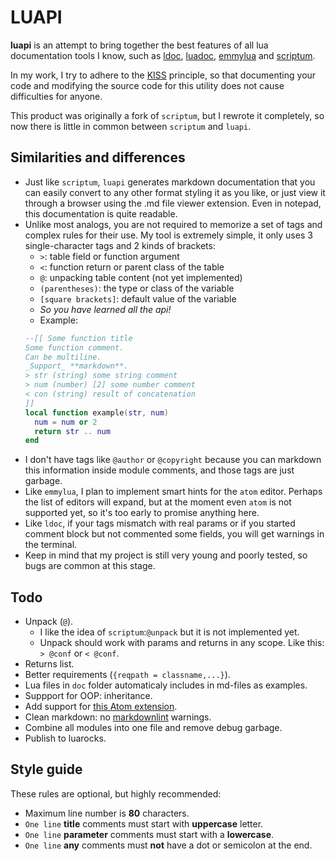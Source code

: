 # LUAPI

**luapi** is an attempt to bring together the best features of all lua
documentation tools I know, such as [ldoc][], [luadoc][], [emmylua][] and
[scriptum][].

In my work, I try to adhere to the [KISS][] principle, so that documenting your
code and modifying the source code for this utility does not cause difficulties
for anyone.

This product was originally a fork of `scriptum`, but I rewrote it completely,
so now there is little in common between `scriptum` and `luapi`.

## Similarities and differences

- Just like `scriptum`, `luapi` generates markdown documentation that you can
  easily convert to any other format styling it as you like, or just view it
  through a browser using the .md file viewer extension. Even in notepad, this
  documentation is quite readable.
- Unlike most analogs, you are not required to memorize a set of tags and
  complex rules for their use. My tool is extremely simple, it only uses 3
  single-character tags and 2 kinds of brackets:
  - `>`: table field or function argument
  - `<`: function return or parent class of the table
  - `@`: unpacking table content (not yet implemented)
  - `(parentheses)`: the type or class of the variable
  - `[square brackets]`: default value of the variable
  - _So you have learned all the api!_
  - Example:
  ```lua
  --[[ Some function title
  Some function comment.
  Can be multiline.
  _Support_ **markdown**.
  > str (string) some string comment
  > num (number) [2] some number comment
  < con (string) result of concatenation
  ]]
  local function example(str, num)
    num = num or 2
    return str .. num
  end
  ```
- I don't have tags like `@author` or `@copyright` because you can markdown this
  information inside module comments, and those tags are just garbage.
- Like `emmylua`, I plan to implement smart hints for the `atom` editor. Perhaps
  the list of editors will expand, but at the moment even `atom` is not
  supported yet, so it's too early to promise anything here.
- Like `ldoc`, if your tags mismatch with real params or if you started comment
  block but not commented some fields, you will get warnings in the terminal.
- Keep in mind that my project is still very young and poorly tested, so bugs
  are common at this stage.

## Todo

- Unpack (`@`).
  - I like the idea of `scriptum`:`@unpack` but it is not implemented yet.
  - Unpack should work with params and returns in any scope.
    Like this: `> @conf` or `< @conf`.
- Returns list.
- Better requirements (`{reqpath = classname,...}`).
- Lua files in `doc` folder automaticaly includes in md-files as examples.
- Suppport for OOP: inheritance.
- Add support for
  [this Atom extension](https://github.com/dapetcu21/atom-autocomplete-lua).
- Clean markdown:
  no [markdownlint](https://github.com/DavidAnson/markdownlint) warnings.
- Combine all modules into one file and remove debug garbage.
- Publish to luarocks.

## Style guide

These rules are optional, but highly recommended:

- Maximum line number is **80** characters.
- `One line` **title** comments must start with **uppercase** letter.
- `One line` **parameter** comments must start with a **lowercase**.
- `One line` **any** comments must **not** have a dot or semicolon at the end.

[KISS]: https://en.wikipedia.org/wiki/KISS_principle
[ldoc]: https://stevedonovan.github.io/ldoc/manual/doc.md.html
[luadoc]: https://keplerproject.github.io/luadoc
[scriptum]: https://github.com/charlesmallah/lua-scriptum
[emmylua]: https://github.com/EmmyLua

